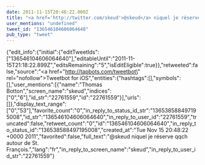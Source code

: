 ```yaml
---
date: 2011-11-15T20:48:22.000Z
title: "<a href='http://twitter.com/skeud'>@skeud</a> niquel je réserve qqch autour de St. François.″"
user_mentions: "undefined"
tweet_id: "136546104606064640"
pub_type: "tweet"
---
```

{"edit_info":{"initial":{"editTweetIds":["136546104606064640"],"editableUntil":"2011-11-15T21:18:22.899Z","editsRemaining":"5","isEditEligible":true}},"retweeted":false,"source":"<a href=\"http://tapbots.com/tweetbot\" rel=\"nofollow\">Tweetbot for iOS</a>","entities":{"hashtags":[],"symbols":[],"user_mentions":[{"name":"Thomas Botton","screen_name":"skeud","indices":["0","6"],"id_str":"22761559","id":"22761559"}],"urls":[]},"display_text_range":["0","53"],"favorite_count":"0","in_reply_to_status_id_str":"136538588497195008","id_str":"136546104606064640","in_reply_to_user_id":"22761559","truncated":false,"retweet_count":"0","id":"136546104606064640","in_reply_to_status_id":"136538588497195008","created_at":"Tue Nov 15 20:48:22 +0000 2011","favorited":false,"full_text":"@skeud niquel je réserve qqch autour de St. François.","lang":"fr","in_reply_to_screen_name":"skeud","in_reply_to_user_id_str":"22761559"}
